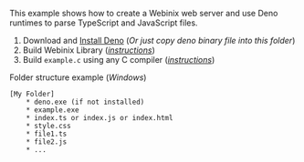 This example shows how to create a Webinix web server and use Deno runtimes to parse TypeScript and JavaScript files.

 1. Download and [Install Deno](https://github.com/denoland/deno/releases) (*Or just copy deno binary file into this folder*)
 2. Build Webinix Library (*[instructions](https://github.com/alifcommunity/webinix/tree/main/build)*)
 3. Build `example.c` using any C compiler (*[instructions](https://github.com/alifcommunity/webinix/tree/main/examples/C)*)

Folder structure example (*Windows*)

    [My Folder]
	    * deno.exe (if not installed)
	    * example.exe
	    * index.ts or index.js or index.html
	    * style.css
	    * file1.ts
	    * file2.js
	    * ...
